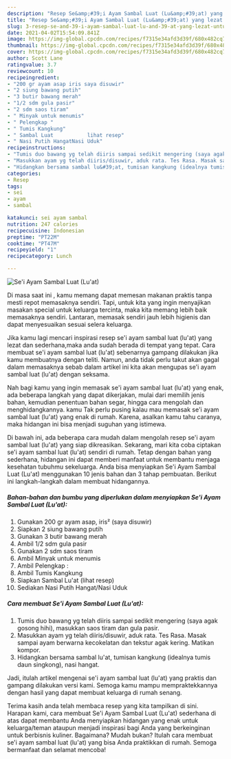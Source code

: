 ```yaml
---
description: "Resep Se&amp;#39;i Ayam Sambal Luat (Lu&amp;#39;at) yang lezat Untuk Jualan"
title: "Resep Se&amp;#39;i Ayam Sambal Luat (Lu&amp;#39;at) yang lezat Untuk Jualan"
slug: 3-resep-se-and-39-i-ayam-sambal-luat-lu-and-39-at-yang-lezat-untuk-jualan
date: 2021-04-02T15:54:09.841Z
image: https://img-global.cpcdn.com/recipes/f7315e34afd3d39f/680x482cq70/sei-ayam-sambal-luat-luat-foto-resep-utama.jpg
thumbnail: https://img-global.cpcdn.com/recipes/f7315e34afd3d39f/680x482cq70/sei-ayam-sambal-luat-luat-foto-resep-utama.jpg
cover: https://img-global.cpcdn.com/recipes/f7315e34afd3d39f/680x482cq70/sei-ayam-sambal-luat-luat-foto-resep-utama.jpg
author: Scott Lane
ratingvalue: 3.7
reviewcount: 10
recipeingredient:
- "200 gr ayam asap iris saya disuwir"
- "2 siung bawang putih"
- "3 butir bawang merah"
- "1/2 sdm gula pasir"
- "2 sdm saos tiram"
- " Minyak untuk menumis"
- " Pelengkap "
- " Tumis Kangkung"
- " Sambal Luat           lihat resep"
- " Nasi Putih HangatNasi Uduk"
recipeinstructions:
- "Tumis duo bawang yg telah diiris sampai sedikit mengering (saya agak gosong hihi), masukkan saos tiram dan gula pasir."
- "Masukkan ayam yg telah diiris/disuwir, aduk rata. Tes Rasa. Masak sampai ayam berwarna kecokelatan dan tekstur agak kering. Matikan kompor."
- "Hidangkan bersama sambal lu&#39;at, tumisan kangkung (idealnya tumis daun singkong), nasi hangat."
categories:
- Resep
tags:
- sei
- ayam
- sambal

katakunci: sei ayam sambal 
nutrition: 247 calories
recipecuisine: Indonesian
preptime: "PT22M"
cooktime: "PT47M"
recipeyield: "1"
recipecategory: Lunch

---
```



![Se&#39;i Ayam Sambal Luat (Lu&#39;at)](https://img-global.cpcdn.com/recipes/f7315e34afd3d39f/680x482cq70/sei-ayam-sambal-luat-luat-foto-resep-utama.jpg)

Di masa  saat ini , kamu memang dapat memesan makanan praktis tanpa mesti repot memasaknya sendiri. Tapi, untuk kita yang ingin menyajikan masakan special untuk keluarga tercinta, maka kita memang lebih baik memasaknya sendiri. Lantaran, memasak sendiri jauh lebih higienis dan dapat menyesuaikan sesuai selera keluarga.

Jika kamu lagi mencari inspirasi resep se&#39;i ayam sambal luat (lu&#39;at) yang lezat dan sederhana,maka anda sudah berada di tempat yang tepat. Cara membuat se&#39;i ayam sambal luat (lu&#39;at)  sebenarnya gampang dilakukan jika kamu membuatnya dengan teliti. Namun, anda tidak perlu takut akan gagal dalam memasaknya 
sebab dalam artikel ini kita akan mengupas se&#39;i ayam sambal luat (lu&#39;at) dengan seksama.  



Nah bagi kamu yang ingin memasak se&#39;i ayam sambal luat (lu&#39;at) yang enak, ada beberapa langkah yang dapat dikerjakan, mulai dari memilih jenis bahan, kemudian penentuan bahan segar, hingga cara mengolah dan menghidangkannya. kamu Tak perlu pusing kalau mau memasak se&#39;i ayam sambal luat (lu&#39;at) yang enak di rumah. Karena, asalkan kamu  tahu caranya, maka hidangan ini bisa menjadi suguhan yang istimewa.

Di bawah ini, ada beberapa cara mudah dalam mengolah resep se&#39;i ayam sambal luat (lu&#39;at) yang siap dikreasikan. Sekarang, mari kita coba ciptakan se&#39;i ayam sambal luat (lu&#39;at) sendiri di rumah. Tetap dengan bahan yang sederhana, hidangan ini dapat memberi manfaat untuk membantu menjaga kesehatan tubuhmu sekeluarga. Anda bisa menyiapkan Se&#39;i Ayam Sambal Luat (Lu&#39;at) menggunakan 10 jenis bahan dan 3 tahap pembuatan. Berikut ini langkah-langkah dalam membuat hidangannya.

<!--inarticleads1-->

##### Bahan-bahan dan bumbu yang diperlukan dalam menyiapkan Se&#39;i Ayam Sambal Luat (Lu&#39;at):

1. Gunakan 200 gr ayam asap, iris² (saya disuwir)
1. Siapkan 2 siung bawang putih
1. Gunakan 3 butir bawang merah
1. Ambil 1/2 sdm gula pasir
1. Gunakan 2 sdm saos tiram
1. Ambil  Minyak untuk menumis
1. Ambil  Pelengkap :
1. Ambil  Tumis Kangkung
1. Siapkan  Sambal Lu&#39;at           (lihat resep)
1. Sediakan  Nasi Putih Hangat/Nasi Uduk




<!--inarticleads2-->

##### Cara membuat Se&#39;i Ayam Sambal Luat (Lu&#39;at):

1. Tumis duo bawang yg telah diiris sampai sedikit mengering (saya agak gosong hihi), masukkan saos tiram dan gula pasir.
1. Masukkan ayam yg telah diiris/disuwir, aduk rata. Tes Rasa. Masak sampai ayam berwarna kecokelatan dan tekstur agak kering. Matikan kompor.
1. Hidangkan bersama sambal lu&#39;at, tumisan kangkung (idealnya tumis daun singkong), nasi hangat.




Jadi, itulah artikel mengenai  se&#39;i ayam sambal luat (lu&#39;at)  yang praktis dan gampang dilakukan versi kami. Semoga kamu mampu mempraktekkannya dengan hasil yang dapat membuat keluarga di rumah senang. 

Terima kasih anda telah membaca resep yang kita tampilkan di sini. Harapan kami, cara membuat  Se&#39;i Ayam Sambal Luat (Lu&#39;at) sederhana di atas dapat membantu Anda menyiapkan hidangan yang enak untuk keluarga/teman ataupun menjadi inspirasi bagi Anda yang berkeinginan untuk berbisnis kuliner. Bagaimana? Mudah bukan? Itulah cara membuat se&#39;i ayam sambal luat (lu&#39;at) yang bisa Anda praktikkan di rumah. Semoga bermanfaat dan selamat mencoba!

